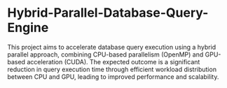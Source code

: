 # Hybrid-Parallel-Database-Query-Engine
This project aims to accelerate database query execution using a hybrid parallel approach, combining CPU-based parallelism (OpenMP) and GPU-based acceleration (CUDA). The expected outcome is a significant reduction in query execution time through efficient workload distribution between CPU and GPU, leading to improved performance and scalability.
